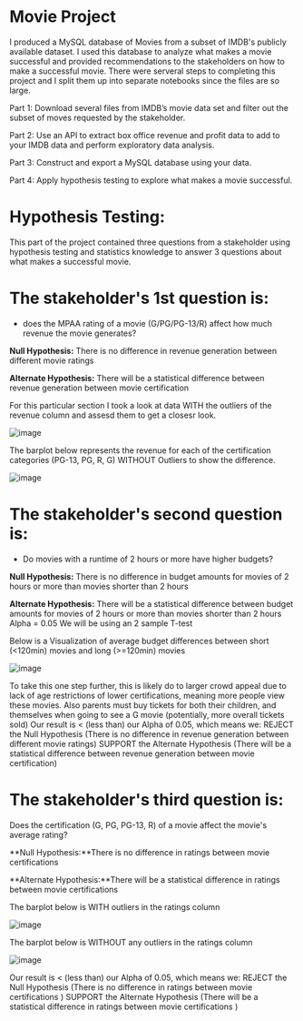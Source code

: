 # Movie Project
 
 
I produced a MySQL database of Movies from a subset of IMDB's publicly available dataset. I used this database to analyze what makes a movie successful and provided recommendations to the stakeholders on how to make a successful movie. There were serveral steps to completing this project and I split them up into separate notebooks since the files are so large.
 
Part 1: Download several files from IMDB’s movie data set and filter out the subset of moves requested by the stakeholder.

Part 2: Use an API to extract box office revenue and profit data to add to your IMDB data and perform exploratory data analysis.

Part 3: Construct and export a MySQL database using your data.

Part 4: Apply hypothesis testing to explore what makes a movie successful.

# **Hypothesis Testing:**
This part of the project contained three questions from a stakeholder using hypothesis testing and statistics knowledge to answer 3 questions about what makes a successful movie.

# **The stakeholder's 1st question is:**
- does the MPAA rating of a movie (G/PG/PG-13/R) affect how much revenue the movie generates?

**Null Hypothesis:**
There is no difference in revenue generation between different movie ratings

**Alternate Hypothesis:**
There will be a statistical difference between revenue generation between movie certification

For this particular section I took a look at data WITH the outliers of the revenue column and assesd them to get a closesr look.

![image](https://user-images.githubusercontent.com/117705408/229327831-3d07b7ba-b9d4-4bbd-8fdb-a424d1a9450c.png)


The barplot below represents the revenue for each of the certification categories (PG-13, PG, R, G) WITHOUT Outliers to show the difference.


![image](https://user-images.githubusercontent.com/117705408/229327093-7f61d1c3-38bd-415c-b742-1558d9726e3a.png)


# **The stakeholder's second question is:**
- Do movies with a runtime of 2 hours or more have higher budgets? 

**Null Hypothesis:** There is no difference in budget amounts for movies of 2 hours or more than movies shorter than 2 hours 

**Alternate Hypothesis:** There will be a statistical difference between budget amounts for movies of 2 hours or more than movies shorter than 2 hours Alpha = 0.05 We will be using an 2 sample T-test

Below is a Visualization of  average budget differences between short (<120min) movies and long (>=120min) movies

![image](https://user-images.githubusercontent.com/117705408/229327008-b6884f20-461a-4a69-9012-35f485153350.png)

To take this one step further, this is likely do to larger crowd appeal due to lack of age restrictions of lower certifications, meaning more people view these movies. Also parents must buy tickets for both their children, and themselves when going to see a G movie (potentially, more overall tickets sold) Our result is < (less than) our Alpha of 0.05, which means we: REJECT the Null Hypothesis (There is no difference in revenue generation between different movie ratings) SUPPORT the Alternate Hypothesis (There will be a statistical difference between revenue generation between movie certification)

# **The stakeholder's third question is:**
Does the certification (G, PG, PG-13, R) of a movie affect the movie's average rating?

**Null Hypothesis:**There is no difference in ratings between movie certifications

**Alternate Hypothesis:**There will be a statistical difference in ratings between movie certifications

The barplot below is WITH outliers in the ratings column

![image](https://user-images.githubusercontent.com/117705408/229327945-d3009623-a742-43cb-a27b-936d6ab2aff6.png)

The barplot below is WITHOUT any outliers in the ratings column

![image](https://user-images.githubusercontent.com/117705408/229327962-dbbce61c-22c9-4528-a292-e70b916fbae2.png)


Our result is < (less than) our Alpha of 0.05, which means we: REJECT the Null Hypothesis (There is no difference in ratings between movie certifications ) SUPPORT the Alternate Hypothesis (There will be a statistical difference in ratings between movie certifications )

